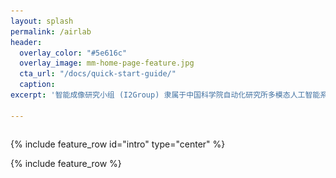```yaml
---
layout: splash
permalink: /airlab
header:
  overlay_color: "#5e616c"
  overlay_image: mm-home-page-feature.jpg
  cta_url: "/docs/quick-start-guide/"
  caption:
excerpt: '智能成像研究小组 (I2Group) 隶属于中国科学院自动化研究所多模态人工智能系统全国重点实验室视频内容安全团队，团队负责人为胡卫明研究员，研究小组负责人为李兵研究员和王隽副研究员。研究小组围绕ISP智能参数优化、图像质量评估、low-level视觉大模型、白平衡等底层视觉方向开展了一系列具有高学术价值的基础理论和创新方法研究，相关成果发表在TPAMI、IJCV、CVPR、ECCV等国际权威期刊和会议上，并获得了AIM 2022 Learned Smart ISP客观指标赛道的第一名，核心技术已在合作企业的产品上实现落地应用，大幅提升了相机成像的质量和效率，加快了产品的更新迭代，给用户带来了更好的视觉体验。<br /><br /> {::nomarkdown} {:/nomarkdown}'

---
```

<div class="slideshow">
    <img src="images\01.jpg" alt="Image 1">
    <img src="images\02.jpg" alt="Image 2">
    <img src="images\03.jpg" alt="Image 3">
    <img src="images\04.jpg" alt="Image 4">
</div>

<style>
    .slideshow {
        position: relative;
        width: 100%;
        height: auto; /* 调整高度为自动 */
        max-height: 300px; /* 添加最大高度 */
        overflow: hidden;
    }

    .slideshow img {
        position: absolute;
        width: 100%;
        height: auto; /* 调整高度为自动 */
        max-height: 300px; /* 添加最大高度 */
        opacity: 0;
        transition: opacity 1s ease-in-out;
        object-fit: cover;
    }
</style>

<script>
    var images = document.querySelectorAll('.slideshow img');
    var currentImageIndex = 0;

    function showNextImage() {
        images[currentImageIndex].style.opacity = '0';
        currentImageIndex = (currentImageIndex + 1) % images.length;
        images[currentImageIndex].style.opacity = '1';
    }

    setInterval(showNextImage, 2000);
</script>


{% include feature_row id="intro" type="center" %}

{% include feature_row %}

